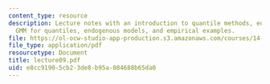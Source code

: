```yaml
---
content_type: resource
description: Lecture notes with an introduction to quantile methods, equivariance,
  GMM for quantiles, endogenous models, and empirical examples.
file: https://ol-ocw-studio-app-production.s3.amazonaws.com/courses/14-385-nonlinear-econometric-analysis-fall-2007/e8cc91905cb23de8b95a084688b65da0_lecture09.pdf
file_type: application/pdf
resourcetype: Document
title: lecture09.pdf
uid: e8cc9190-5cb2-3de8-b95a-084688b65da0
---
```

